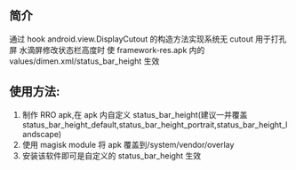 ## 简介

通过 hook android.view.DisplayCutout 的构造方法实现系统无 cutout
用于打孔屏 水滴屏修改状态栏高度时 使 framework-res.apk 内的 values/dimen.xml/status_bar_height 生效

## 使用方法:

1.  制作 RRO apk,在 apk 内自定义 status_bar_height(建议一并覆盖 status_bar_height_default,status_bar_height_portrait,status_bar_height_landscape)
2.  使用 magisk module 将 apk 覆盖到/system/vendor/overlay
3.  安装该软件即可是自定义的 status_bar_height 生效
